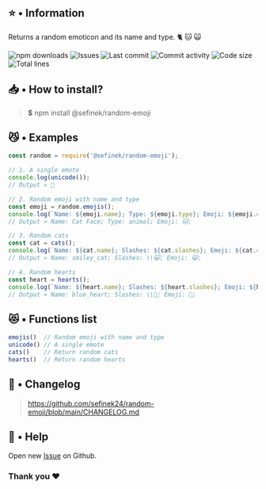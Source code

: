 ## ⭐ • Information
<p>Returns a random emoticon and its name and type. 🐈 🐱 🙀</p>
<a href="https://www.npmjs.com/package/@sefinek/random-emoji" target="_blank" title="random-emoji - npm" style="text-decoration:none">
    <img src="https://img.shields.io/npm/dt/@sefinek/random-emoji.svg?maxAge=3600" alt="npm downloads">
    <img src="https://img.shields.io/github/issues/sefinek24/random-emoji" alt="Issues">
    <img src="https://img.shields.io/github/last-commit/sefinek24/random-emoji" alt="Last commit">
    <img src="https://img.shields.io/github/commit-activity/w/sefinek24/random-emoji" alt="Commit activity">
    <img src="https://img.shields.io/github/languages/code-size/sefinek24/random-emoji" alt="Code size">
    <img src="https://img.shields.io/tokei/lines/github/sefinek24/random-emoji" alt="Total lines">
</a>

## 📥 • How to install?
> **$** npm install @sefinek/random-emoji

## 😼 • Examples
```js
const random = require('@sefinek/random-emoji');

// 1. A single emote
console.log(unicode());
// Output » 🥰

// 2. Random emoji with name and type
const emoji = random.emojis();
console.log(`Name: ${emoji.name}; Type: ${emoji.type}; Emoji: ${emoji.content};`);
// Output » Name: Cat Face; Type: animal; Emoji: 🐱;

// 3. Random cats
const cat = cats();
console.log(`Name: ${cat.name}; Slashes: ${cat.slashes}; Emoji: ${cat.content};`);
// Output » Name: smiley_cat; Slashes: \\😺; Emoji: 😺;

// 4. Random hearts
const heart = hearts();
console.log(`Name: ${heart.name}; Slashes: ${heart.slashes}; Emoji: ${heart.content};`);
// Output » Name: blue_heart; Slashes: \\💙; Emoji: 💙;
```

## 😻 • Functions list
```js
emojis()  // Random emoji with name and type
unicode() // A single emote
cats()    // Return random cats
hearts()  // Return random hearts
```

## 📝 • Changelog
> <a href="https://github.com/sefinek24/random-emoji/blob/main/CHANGELOG.md" target="_blank">https://github.com/sefinek24/random-emoji/blob/main/CHANGELOG.md</a>

## 🤝 • Help
Open new <a href="https://github.com/sefinek24/random-emoji/issues/new/choose" target="_blank">Issue</a> on Github.  
  
### Thank you ❤️